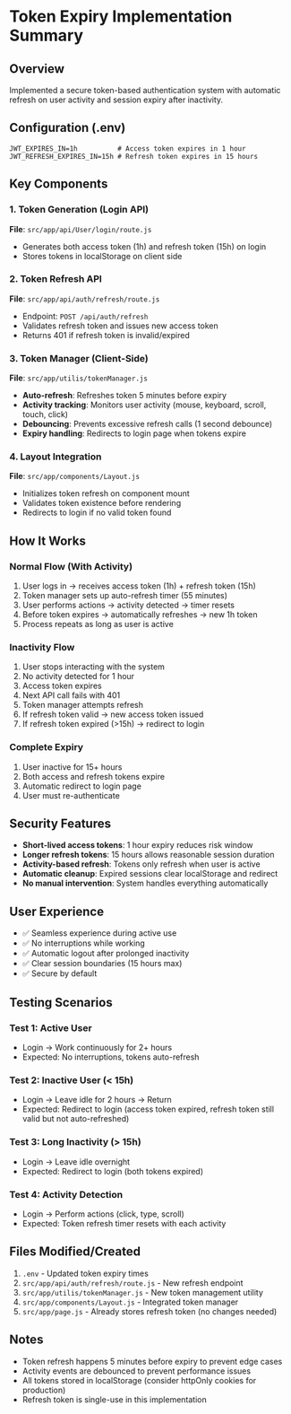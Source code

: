 # Token Expiry Implementation Summary

## Overview
Implemented a secure token-based authentication system with automatic refresh on user activity and session expiry after inactivity.

## Configuration (.env)
```
JWT_EXPIRES_IN=1h          # Access token expires in 1 hour
JWT_REFRESH_EXPIRES_IN=15h # Refresh token expires in 15 hours
```

## Key Components

### 1. Token Generation (Login API)
**File**: `src/app/api/User/login/route.js`
- Generates both access token (1h) and refresh token (15h) on login
- Stores tokens in localStorage on client side

### 2. Token Refresh API
**File**: `src/app/api/auth/refresh/route.js`
- Endpoint: `POST /api/auth/refresh`
- Validates refresh token and issues new access token
- Returns 401 if refresh token is invalid/expired

### 3. Token Manager (Client-Side)
**File**: `src/app/utilis/tokenManager.js`
- **Auto-refresh**: Refreshes token 5 minutes before expiry
- **Activity tracking**: Monitors user activity (mouse, keyboard, scroll, touch, click)
- **Debouncing**: Prevents excessive refresh calls (1 second debounce)
- **Expiry handling**: Redirects to login page when tokens expire

### 4. Layout Integration
**File**: `src/app/components/Layout.js`
- Initializes token refresh on component mount
- Validates token existence before rendering
- Redirects to login if no valid token found

## How It Works

### Normal Flow (With Activity)
1. User logs in → receives access token (1h) + refresh token (15h)
2. Token manager sets up auto-refresh timer (55 minutes)
3. User performs actions → activity detected → timer resets
4. Before token expires → automatically refreshes → new 1h token
5. Process repeats as long as user is active

### Inactivity Flow
1. User stops interacting with the system
2. No activity detected for 1 hour
3. Access token expires
4. Next API call fails with 401
5. Token manager attempts refresh
6. If refresh token valid → new access token issued
7. If refresh token expired (>15h) → redirect to login

### Complete Expiry
1. User inactive for 15+ hours
2. Both access and refresh tokens expire
3. Automatic redirect to login page
4. User must re-authenticate

## Security Features
- **Short-lived access tokens**: 1 hour expiry reduces risk window
- **Longer refresh tokens**: 15 hours allows reasonable session duration
- **Activity-based refresh**: Tokens only refresh when user is active
- **Automatic cleanup**: Expired sessions clear localStorage and redirect
- **No manual intervention**: System handles everything automatically

## User Experience
- ✅ Seamless experience during active use
- ✅ No interruptions while working
- ✅ Automatic logout after prolonged inactivity
- ✅ Clear session boundaries (15 hours max)
- ✅ Secure by default

## Testing Scenarios

### Test 1: Active User
- Login → Work continuously for 2+ hours
- Expected: No interruptions, tokens auto-refresh

### Test 2: Inactive User (< 15h)
- Login → Leave idle for 2 hours → Return
- Expected: Redirect to login (access token expired, refresh token still valid but not auto-refreshed)

### Test 3: Long Inactivity (> 15h)
- Login → Leave idle overnight
- Expected: Redirect to login (both tokens expired)

### Test 4: Activity Detection
- Login → Perform actions (click, type, scroll)
- Expected: Token refresh timer resets with each activity

## Files Modified/Created
1. `.env` - Updated token expiry times
2. `src/app/api/auth/refresh/route.js` - New refresh endpoint
3. `src/app/utilis/tokenManager.js` - New token management utility
4. `src/app/components/Layout.js` - Integrated token manager
5. `src/app/page.js` - Already stores refresh token (no changes needed)

## Notes
- Token refresh happens 5 minutes before expiry to prevent edge cases
- Activity events are debounced to prevent performance issues
- All tokens stored in localStorage (consider httpOnly cookies for production)
- Refresh token is single-use in this implementation
